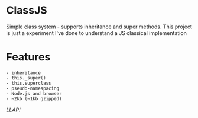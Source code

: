 # ClassJS

Simple class system - supports inheritance and super methods. This project is just a experiment I've done to understand a JS classical implementation

# Features
	- inheritance
	- this._super()
	- this.superclass
	- pseudo-namespacing
	- Node.js and browser
	- ~2kb (~1kb gzipped)

*LLAP!*
